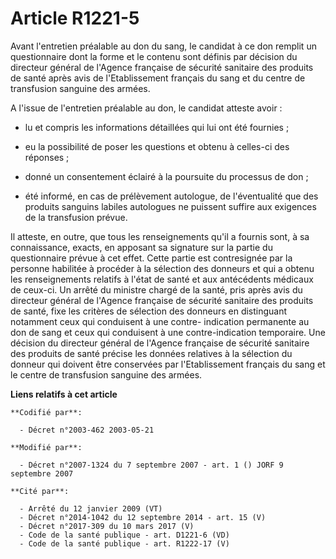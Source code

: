 # Article R1221-5

Avant l'entretien préalable au don du sang, le candidat à ce don remplit un questionnaire dont la forme et le contenu sont
définis par décision du directeur général de l'Agence française de sécurité sanitaire des produits de santé après avis de
l'Etablissement français du sang et du centre de transfusion sanguine des armées.

A l'issue de l'entretien préalable au don, le candidat atteste avoir :

- lu et compris les informations détaillées qui lui ont été fournies ;

- eu la possibilité de poser les questions et obtenu à celles-ci des réponses ;

- donné un consentement éclairé à la poursuite du processus de don ;

- été informé, en cas de prélèvement autologue, de l'éventualité que des produits sanguins labiles autologues ne puissent
suffire aux exigences de la transfusion prévue.

Il atteste, en outre, que tous les renseignements qu'il a fournis sont, à sa connaissance, exacts, en apposant sa signature
sur la partie du questionnaire prévue à cet effet. Cette partie est contresignée par la personne habilitée à procéder à la
sélection des donneurs et qui a obtenu les renseignements relatifs à l'état de santé et aux antécédents médicaux de ceux-ci.
Un arrêté du ministre chargé de la santé, pris après avis du directeur général de l'Agence française de sécurité sanitaire
des produits de santé, fixe les critères de sélection des donneurs en distinguant notamment ceux qui conduisent à une contre-
indication permanente au don de sang et ceux qui conduisent à une contre-indication temporaire. Une décision du directeur
général de l'Agence française de sécurité sanitaire des produits de santé précise les données relatives à la sélection du
donneur qui doivent être conservées par l'Etablissement français du sang et le centre de transfusion sanguine des armées.

**Liens relatifs à cet article**

	**Codifié par**:

	  - Décret n°2003-462 2003-05-21

	**Modifié par**:

	  - Décret n°2007-1324 du 7 septembre 2007 - art. 1 () JORF 9 septembre 2007

	**Cité par**:

	  - Arrêté du 12 janvier 2009 (VT)
	  - Décret n°2014-1042 du 12 septembre 2014 - art. 15 (V)
	  - Décret n°2017-309 du 10 mars 2017 (V)
	  - Code de la santé publique - art. D1221-6 (VD)
	  - Code de la santé publique - art. R1222-17 (V)
